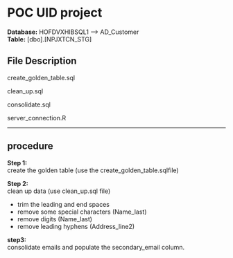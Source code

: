 # POC UID project

**Database:** HOFDVXHIBSQL1  --> AD_Customer  
**Table:** [dbo].[NPJXTCN_STG]  

## File Description
create_golden_table.sql  

clean_up.sql

consolidate.sql  

server_connection.R  

* * *  
## procedure  
**Step 1:**  
create the golden table (use the create_golden_table.sqlfile)  

**Step 2:**  
clean up data (use clean_up.sql file)  
* trim the leading and end spaces
* remove some special characters (Name_last)
* remove digits (Name_last)  
* remove leading hyphens (Address_line2)  

**step3:**  
consolidate emails and populate the secondary_email column.  












